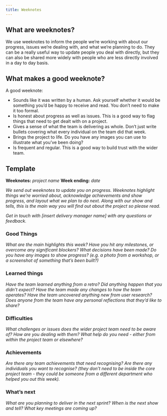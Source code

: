 ```yaml
---
title: Weeknotes
---
```


## What are weeknotes?

We use weeknotes to inform the people we’re working with about our progress, issues we’re dealing with, and what we’re planning to do. They can be a really useful way to update people you deal with directly, but they can also be shared more widely with people who are less directly involved in a day to day basis.

## What makes a good weeknote?

A good weeknote:

- Sounds like it was written by a human. Ask yourself whether it would be something you’d be happy to receive and read. You don’t need to make it too formal.
- Is honest about progress as well as issues. This is a good way to flag things that need to get dealt with on a project.
- Gives a sense of what the team is delivering as whole. Don’t just write bullets covering what every individual on the team did that week.
- Brings the project to life. Do you have any images you can use to illustrate what you’ve been doing?
- Is frequent and regular. This is a good way to build trust with the wider team.

## Template

**Weeknotes:** _project name_
**Week ending:** _date_

_We send out weeknotes to update you on progress. Weeknotes highlight things we’re worried about, acknowledge achievements and show progress, and layout what we plan to do next. Along with our show and tells, this is the main way you will find out about the project so please read._

_Get in touch with [insert delivery manager name] with any questions or feedback._

### **Good Things**

_What are the main highlights this week?_
_Have you hit any milestones, or overcome any significant blockers?_
_What decisions have been made?_
_Do you have any images to show progress? (e.g. a photo from a workshop, or a screenshot of something that’s been built?)_

### **Learned things**

_Have the team learned anything from a retro?_
_Did anything happen that you didn’t expect?_
_Have the team made any changes to how the team operates?_
_Have the team uncovered anything new from user research?_
_Does anyone from the team have any personal reflections that they’d like to share?_

### **Difficulties**

_What challenges or issues does the wider project team need to be aware of?_
_How are you dealing with them?_
_What help do you need - either from within the project team or elsewhere?_

### **Achievements**

_Are there any team achievements that need recognising?_
_Are there any individuals you want to recognise? (they don’t need to be inside the core project team - they could be someone from a different department who helped you out this week)._

### **What’s next**

_What are you planning to deliver in the next sprint?_
_When is the next show and tell?_
_What key meetings are coming up?_
